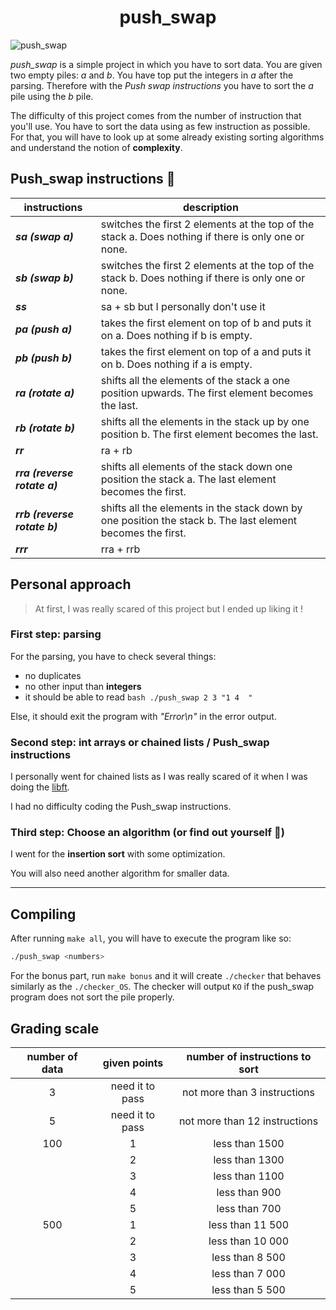 <h1 align="center">push_swap</h1>

![push_swap](https://github.com/hanmpark/push_swap/blob/master/push_swap.jpeg)

*push_swap* is a simple project in which you have to sort data. You are given two empty piles: _a_ and _b_.
You have top put the integers in _a_ after the parsing. Therefore with the _Push swap instructions_ you have to sort the _a_ pile using the _b_ pile.

The difficulty of this project comes from the number of instruction that you'll use. You have to sort the data using as few instruction as possible. For that, you will have to look up at some already existing sorting algorithms and understand the notion of **complexity**.

## Push_swap instructions 🔨

| instructions | description |
| --- | --- |
| ***sa (swap a)*** | switches the first 2 elements at the top of the stack a. Does nothing if there is only one or none. |
| ***sb (swap b)*** | switches the first 2 elements at the top of the stack b. Does nothing if there is only one or none. |
| ***ss*** | sa + sb but I personally don't use it |
| ***pa (push a)*** | takes the first element on top of b and puts it on a. Does nothing if b is empty. |
| ***pb (push b)*** | takes the first element on top of a and puts it on b. Does nothing if a is empty. |
| ***ra (rotate a)*** | shifts all the elements of the stack a one position upwards. The first element becomes the last. |
| ***rb (rotate b)*** | shifts all the elements in the stack up by one position b. The first element becomes the last. |
| ***rr*** | ra + rb |
| ***rra (reverse rotate a)*** | shifts all elements of the stack down one position the stack a. The last element becomes the first. |
| ***rrb (reverse rotate b)*** | shifts all the elements in the stack down by one position the stack b. The last element becomes the first. |
| ***rrr*** | rra + rrb |

## Personal approach

> At first, I was really scared of this project but I ended up liking it !

### First step: parsing

For the parsing, you have to check several things:
- no duplicates
- no other input than **integers**
- it should be able to read ```bash ./push_swap 2 3 "1 4  "```

Else, it should exit the program with *"Error\n"* in the error output.

### Second step: int arrays or chained lists / Push_swap instructions

I personally went for chained lists as I was really scared of it when I was doing the [libft](https://github.com/hanmpark/libft).

I had no difficulty coding the Push_swap instructions.

### Third step: Choose an algorithm (or find out yourself 👀)

I went for the **insertion sort** with some optimization.

You will also need another algorithm for smaller data.

***
## Compiling
After running `make all`, you will have to execute the program like so:
```zsh
./push_swap <numbers>
```

For the bonus part, run `make bonus` and it will create `./checker` that behaves similarly as the `./checker_OS`. The checker will output `KO` if the push_swap program does not sort the pile properly.

## Grading scale

| number of data | given points | number of instructions to sort |
| :--------: | :-------: | :-------: |
| 3 | need it to pass | not more than 3 instructions |
| 5 | need it to pass | not more than 12 instructions |
| 100 | 1 | less than 1500 |
| | 2 | less than 1300 |
| | 3 | less than 1100 |
| | 4 | less than 900 |
| | 5 | less than 700 |
| 500 | 1 | less than 11 500 |
| | 2 | less than 10 000 |
| | 3 | less than 8 500 |
| | 4 | less than 7 000 |
| | 5 | less than 5 500 |
